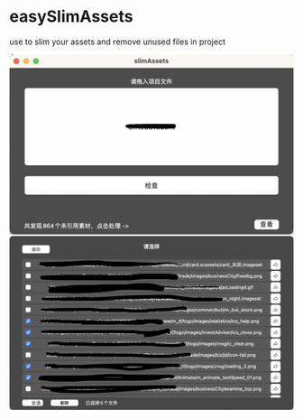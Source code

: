 # easySlimAssets
use to slim your assets and remove unused files in project

![interface](https://github.com/even-cheng/easySlimAssets/blob/main/slimAssets1.png)
![interface](https://github.com/even-cheng/easySlimAssets/blob/main/slimAssets2.png)


